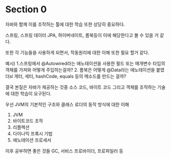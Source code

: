 # Section 0

자바와 함께 이를 조작하는 툴에 대한 학습 또한 상당히 중요하다.

스프링, 스프링 데이터 JPA, 하이버네이트, 롬북등이 이에 해당한다고 볼 수 있을 거 같다.

또한 각 기능들을 사용하게 되면서, 작동원리에 대한 이해 또한 필요 할거 같다.

예시) 1.스프링에서 @Autowired라는 애노테이션을 사용한 필드 또는 매개변수 타입의 객체를 가져와 어떻게 주입하는걸까? 2. 롬북은 어떻게 @Data라는 애노테이션을 붙였더sl 게터, 세터, hashCode, equals 등의 메소드를 만드는 걸까?

결국 본질은 자바가 제공하는 것중 소스 코드, 바이트 코드 그리고 객체를 조작하는 기술에 대한 학습이 요구된다.

우선 JVM의 기본적인 구조와 클래스 로더의 동작 방식에 대한 이해

1. JVM
2. 바이트코드 조작
3. 리플렉션
4. 다이나믹 프록시 기법
5. 애노테이션 프로세서

이후 공부하면 좋은 것들
GC, 서비스 프로바이더, 프로파일러 등

